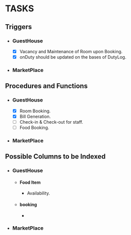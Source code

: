 # TASKS

## Triggers

- ### GuestHouse
  - [x] Vacancy and Maintenance of Room upon Booking.
  - [x] onDuty should be updated on the bases of DutyLog.
- ### MarketPlace

## Procedures and Functions

- ### GuestHouse
  - [x] Room Booking.
  - [x] Bill Generation.
  - [ ] Check-in & Check-out for staff.
  - [ ] Food Booking.
- ### MarketPlace

## Possible Columns to be Indexed

- ### GuestHouse
  - #### Food Item
    - Availability.
  - #### booking
    -
- ### MarketPlace
